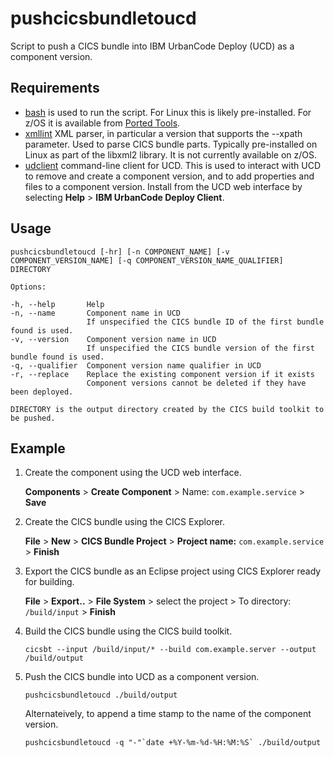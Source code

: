 # pushcicsbundletoucd
Script to push a CICS bundle into IBM UrbanCode Deploy (UCD) as a component version.

## Requirements

* [bash](https://www.gnu.org/software/bash/bash.html?cm_mc_uid=33935548072714933125385&cm_mc_sid_50200000=1493879051&cm_mc_sid_52640000=1493879738#downloading) is used to run the script. For Linux this is likely pre-installed. For z/OS it is available from [Ported Tools](https://www-03.ibm.com/systems/z/os/zos/features/unix/bpxa1ty1.html).
* [xmllint](http://xmlsoft.org/xmllint.html) XML parser, in particular a version that supports the --xpath parameter. Used to parse CICS bundle parts. Typically pre-installed on Linux as part of the libxml2 library. It is not currently available on z/OS.
* [udclient](https://www.ibm.com/support/knowledgecenter/en/SS4GSP_6.2.4/com.ibm.udeploy.reference.doc/topics/cli_ch.html) command-line client for UCD. This is used to interact with UCD to remove and create a component version, and to add properties and files to a component version. Install from the UCD web interface by selecting **Help** > **IBM UrbanCode Deploy Client**.

## Usage

```
pushcicsbundletoucd [-hr] [-n COMPONENT_NAME] [-v COMPONENT_VERSION_NAME] [-q COMPONENT_VERSION_NAME_QUALIFIER] DIRECTORY

Options:

-h, --help       Help
-n, --name       Component name in UCD
                 If unspecified the CICS bundle ID of the first bundle found is used.
-v, --version    Component version name in UCD
                 If unspecified the CICS bundle version of the first bundle found is used.
-q, --qualifier  Component version name qualifier in UCD
-r, --replace    Replace the existing component version if it exists
                 Component versions cannot be deleted if they have been deployed.

DIRECTORY is the output directory created by the CICS build toolkit to be pushed.
```

## Example

1. Create the component using the UCD web interface.

    **Components** > **Create Component** > Name: `com.example.service` > **Save**

1. Create the CICS bundle using the CICS Explorer.

    **File** > **New** > **CICS Bundle Project** > **Project name:** `com.example.service` > **Finish**

1. Export the CICS bundle as an Eclipse project using CICS Explorer ready for building.

    **File** > **Export..** > **File System** > select the project > To directory: `/build/input` > **Finish**

1. Build the CICS bundle using the CICS build toolkit.

    `cicsbt --input /build/input/* --build com.example.server --output /build/output`

1. Push the CICS bundle into UCD as a component version.

    `pushcicsbundletoucd ./build/output`

    Alternateively, to append a time stamp to the name of the component version.
    
    ````pushcicsbundletoucd -q "-"`date +%Y-%m-%d-%H:%M:%S` ./build/output````


